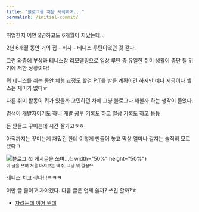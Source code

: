 ```yaml
---
title: "블로그를 처음 시작하며..."
permalink: /initial-commit/
---
```


취업한지 어언 2년하고도 6개월이 지났는데...

2년 6개월 동안 거의 집 - 회사 - 테니스 루틴이었던 것 같다.

그런 와중에 부상과 테니스장 리모델링으로 일상 루틴 중 유일한 취미 생활이 중단 될 위기에 처한 상황이다!

뭐 테니스를 쉬는 동안 체형 교정도 할겸 P.T를 받을 계획이긴 하지만 예나 지금이나 헬스는 재미가 없다ㅠ

다른 취미 활동이 뭐가 있을까 고민하던 차에 그냥 블로그나 해볼까 하는 생각이 들었다.

명색이 개발자이기도 하니 개발 공부 기록도 하고 일상 기록도 하고 등등

돈 안들고 꾸미는데 시간 잘가고ㅎㅎ

아직까지는 꾸미는게 재밌긴 한데 이렇게 만들어 놓고 막상 얼마나 갈지는 솔직히 모르겠다ㅋ

![블로그 첫 게시글을 쓰며...](https://drive.google.com/thumbnail?id=15m6XrCYqEjPCnUSWVegrKXJlY83tvBZi&sz=w1000){: width="50%" height="50%"}   
<sub>이 글을 쓰며 처음 마셔보는 맥주. 그냥 뭐 깔끔^^</sub>

테니스 치고 싶다!!!ㅋㅋㅋ

이만 글 줄이고 자야겠다. 다음 글은 언제 쓸까? 쓰긴 할까?ㅎ

* [자려는데 이거 뭔데](https://m.sports.naver.com/game/2024122210050850301/relay)